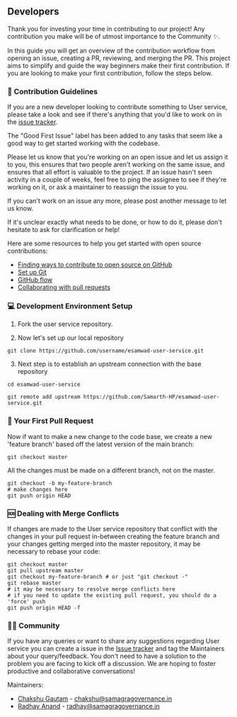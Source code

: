 ## Developers

Thank you for investing your time in contributing to our project! Any contribution you make will be of utmost importance to the Community ✨.

In this guide you will get an overview of the contribution workflow from opening an issue, creating a PR, reviewing, and merging the PR. This project aims to simplify and guide the way beginners make their first contribution. If you are looking to make your first contribution, follow the steps below.

### 📄 Contribution Guidelines

If you are a new developer looking to contribute something to User service, please take a look and see if there's anything that you'd like to work on in the [issue tracker](https://github.com/Samarth-HP/esamwad-user-service/issues).

The "Good First Issue" label has been added to any tasks that seem like a good way to get started working with the codebase.

Please let us know that you're working on an open issue and let us assign it to you, this ensures that two people aren't working on the same issue, and ensures that all effort is valuable to the project. If an issue hasn't seen activity in a couple of weeks, feel free to ping the assignee to see if they're working on it, or ask a maintainer to reassign the issue to you.

If you can't work on an issue any more, please post another message to let us know.

If it's unclear exactly what needs to be done, or how to do it, please don't hesitate to ask for clarification or help!

Here are some resources to help you get started with open source contributions:

- [Finding ways to contribute to open source on GitHub](https://docs.github.com/en/get-started/exploring-projects-on-github/finding-ways-to-contribute-to-open-source-on-github)
- [Set up Git](https://docs.github.com/en/get-started/quickstart/set-up-git)
- [GitHub flow](https://docs.github.com/en/get-started/quickstart/github-flow)
- [Collaborating with pull requests](https://docs.github.com/en/github/collaborating-with-pull-requests)

### 💻 Development Environment Setup

1. Fork the user service repository.

2. Now let's set up our local repository

```shell
git clone https://github.com/username/esamwad-user-service.git
```
3. Next step is to establish an upstream connection with the base repository

```shell
cd esamwad-user-service
```

```shell
git remote add upstream https://github.com/Samarth-HP/esamwad-user-service.git
```

### 🥇 Your First Pull Request

Now if want to make a new change to the code base, we create a new 'feature branch' based off the latest version of the main branch:

```shell
git checkout master
```

All the changes must be made on a different branch, not on the master.

```shell
git checkout -b my-feature-branch 
# make changes here
git push origin HEAD
```
### 🆘 Dealing with Merge Conflicts

If changes are made to the User service repository that conflict with the changes in your pull request in-between creating the feature branch and your changes getting merged into the master repository, it may be necessary to rebase your code:

```shell
git checkout master
git pull upstream master
git checkout my-feature-branch # or just "git checkout -" 
git rebase master
# it may be necessary to resolve merge conflicts here
# if you need to update the existing pull request, you should do a 'force' push
git push origin HEAD -f
```

### 👨‍💻 Community 

If you have any queries or want to share any suggestions regarding User service you can create a issue in the [Issue tracker](https://github.com/Samarth-HP/esamwad-user-service/issues) and tag the Maintainers about your query/feedback. You don't need to have a solution to the problem you are facing to kick off a discussion. We are hoping to foster productive and collaborative conversations!

Maintainers:

- [Chakshu Gautam](https://github.com/ChakshuGautam) - chakshu@samagragovernance.in 
- [Radhay Anand](https://github.com/radhay-samagra) - radhay@samagragovernance.in